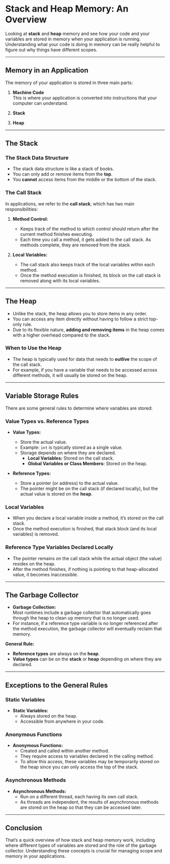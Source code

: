 # Stack and Heap Memory: An Overview

Looking at **stack** and **heap** memory and see how your code and your variables are stored in memory when your application is running. Understanding what your code is doing in memory can be really helpful to figure out why things have different scopes.

---

## Memory in an Application

The memory of your application is stored in three main parts:

1. **Machine Code**  
   This is where your application is converted into instructions that your computer can understand.

2. **Stack**  
3. **Heap**

---

## The Stack

### The Stack Data Structure

- The stack data structure is like a stack of books.
- You can only add or remove items from the **top**.
- You **cannot** access items from the middle or the bottom of the stack.

### The Call Stack

In applications, we refer to the **call stack**, which has two main responsibilities:

1. **Method Control:**  
   - Keeps track of the method to which control should return after the current method finishes executing.
   - Each time you call a method, it gets added to the call stack. As methods complete, they are removed from the stack.

2. **Local Variables:**  
   - The call stack also keeps track of the local variables within each method.
   - Once the method execution is finished, its block on the call stack is removed along with its local variables.

---

## The Heap

- Unlike the stack, the heap allows you to store items in any order.
- You can access any item directly without having to follow a strict top-only rule.
- Due to its flexible nature, **adding and removing items** in the heap comes with a higher overhead compared to the stack.

### When to Use the Heap

- The heap is typically used for data that needs to **outlive** the scope of the call stack.
- For example, if you have a variable that needs to be accessed across different methods, it will usually be stored on the heap.

---

## Variable Storage Rules

There are some general rules to determine where variables are stored:

### Value Types vs. Reference Types

- **Value Types:**  
  - Store the actual value.
  - Example: `int` is typically stored as a single value.
  - Storage depends on where they are declared.  
    - **Local Variables:** Stored on the call stack.
    - **Global Variables or Class Members:** Stored on the heap.

- **Reference Types:**  
  - Store a pointer (or address) to the actual value.
  - The pointer might be on the call stack (if declared locally), but the actual value is stored on the **heap**.

### Local Variables

- When you declare a local variable inside a method, it’s stored on the call stack.
- Once the method execution is finished, that stack block (and its local variables) is removed.

### Reference Type Variables Declared Locally

- The pointer remains on the call stack while the actual object (the value) resides on the heap.
- After the method finishes, if nothing is pointing to that heap-allocated value, it becomes inaccessible.

---

## The Garbage Collector

- **Garbage Collection:**  
  Most runtimes include a garbage collector that automatically goes through the heap to clean up memory that is no longer used.
- For instance, if a reference type variable is no longer referenced after the method execution, the garbage collector will eventually reclaim that memory.

**General Rule:**  
- **Reference types** are always on the **heap**.
- **Value types** can be on the **stack** or **heap** depending on where they are declared.

---

## Exceptions to the General Rules

### Static Variables

- **Static Variables:**  
  - Always stored on the heap.
  - Accessible from anywhere in your code.

### Anonymous Functions

- **Anonymous Functions:**  
  - Created and called within another method.
  - They require access to variables declared in the calling method.
  - To allow this access, these variables may be temporarily stored on the heap since you can only access the top of the stack.

### Asynchronous Methods

- **Asynchronous Methods:**  
  - Run on a different thread, each having its own call stack.
  - As threads are independent, the results of asynchronous methods are stored on the heap so that they can be accessed later.

---

## Conclusion

That’s a quick overview of how stack and heap memory work, including where different types of variables are stored and the role of the garbage collector. Understanding these concepts is crucial for managing scope and memory in your applications.